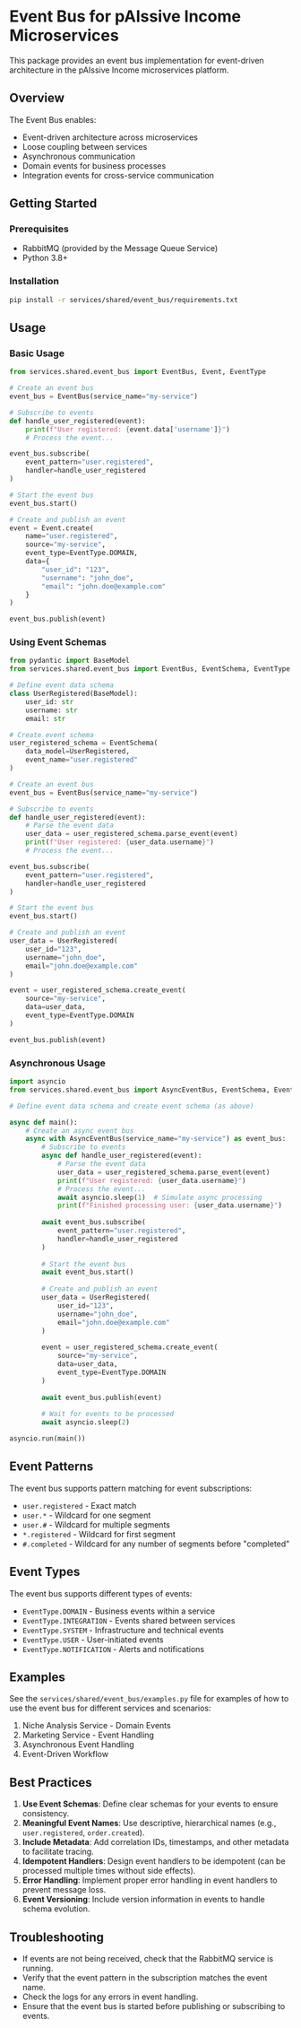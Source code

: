 # Event Bus for pAIssive Income Microservices

This package provides an event bus implementation for event-driven architecture in the pAIssive Income microservices platform.

## Overview

The Event Bus enables:

- Event-driven architecture across microservices
- Loose coupling between services
- Asynchronous communication
- Domain events for business processes
- Integration events for cross-service communication

## Getting Started

### Prerequisites

- RabbitMQ (provided by the Message Queue Service)
- Python 3.8+

### Installation

```bash
pip install -r services/shared/event_bus/requirements.txt
```

## Usage

### Basic Usage

```python
from services.shared.event_bus import EventBus, Event, EventType

# Create an event bus
event_bus = EventBus(service_name="my-service")

# Subscribe to events
def handle_user_registered(event):
    print(f"User registered: {event.data['username']}")
    # Process the event...

event_bus.subscribe(
    event_pattern="user.registered",
    handler=handle_user_registered
)

# Start the event bus
event_bus.start()

# Create and publish an event
event = Event.create(
    name="user.registered",
    source="my-service",
    event_type=EventType.DOMAIN,
    data={
        "user_id": "123",
        "username": "john_doe",
        "email": "john.doe@example.com"
    }
)

event_bus.publish(event)
```

### Using Event Schemas

```python
from pydantic import BaseModel
from services.shared.event_bus import EventBus, EventSchema, EventType

# Define event data schema
class UserRegistered(BaseModel):
    user_id: str
    username: str
    email: str

# Create event schema
user_registered_schema = EventSchema(
    data_model=UserRegistered,
    event_name="user.registered"
)

# Create an event bus
event_bus = EventBus(service_name="my-service")

# Subscribe to events
def handle_user_registered(event):
    # Parse the event data
    user_data = user_registered_schema.parse_event(event)
    print(f"User registered: {user_data.username}")
    # Process the event...

event_bus.subscribe(
    event_pattern="user.registered",
    handler=handle_user_registered
)

# Start the event bus
event_bus.start()

# Create and publish an event
user_data = UserRegistered(
    user_id="123",
    username="john_doe",
    email="john.doe@example.com"
)

event = user_registered_schema.create_event(
    source="my-service",
    data=user_data,
    event_type=EventType.DOMAIN
)

event_bus.publish(event)
```

### Asynchronous Usage

```python
import asyncio
from services.shared.event_bus import AsyncEventBus, EventSchema, EventType

# Define event data schema and create event schema (as above)

async def main():
    # Create an async event bus
    async with AsyncEventBus(service_name="my-service") as event_bus:
        # Subscribe to events
        async def handle_user_registered(event):
            # Parse the event data
            user_data = user_registered_schema.parse_event(event)
            print(f"User registered: {user_data.username}")
            # Process the event...
            await asyncio.sleep(1)  # Simulate async processing
            print(f"Finished processing user: {user_data.username}")
        
        await event_bus.subscribe(
            event_pattern="user.registered",
            handler=handle_user_registered
        )
        
        # Start the event bus
        await event_bus.start()
        
        # Create and publish an event
        user_data = UserRegistered(
            user_id="123",
            username="john_doe",
            email="john.doe@example.com"
        )
        
        event = user_registered_schema.create_event(
            source="my-service",
            data=user_data,
            event_type=EventType.DOMAIN
        )
        
        await event_bus.publish(event)
        
        # Wait for events to be processed
        await asyncio.sleep(2)

asyncio.run(main())
```

## Event Patterns

The event bus supports pattern matching for event subscriptions:

- `user.registered` - Exact match
- `user.*` - Wildcard for one segment
- `user.#` - Wildcard for multiple segments
- `*.registered` - Wildcard for first segment
- `#.completed` - Wildcard for any number of segments before "completed"

## Event Types

The event bus supports different types of events:

- `EventType.DOMAIN` - Business events within a service
- `EventType.INTEGRATION` - Events shared between services
- `EventType.SYSTEM` - Infrastructure and technical events
- `EventType.USER` - User-initiated events
- `EventType.NOTIFICATION` - Alerts and notifications

## Examples

See the `services/shared/event_bus/examples.py` file for examples of how to use the event bus for different services and scenarios:

1. Niche Analysis Service - Domain Events
2. Marketing Service - Event Handling
3. Asynchronous Event Handling
4. Event-Driven Workflow

## Best Practices

1. **Use Event Schemas**: Define clear schemas for your events to ensure consistency.
2. **Meaningful Event Names**: Use descriptive, hierarchical names (e.g., `user.registered`, `order.created`).
3. **Include Metadata**: Add correlation IDs, timestamps, and other metadata to facilitate tracing.
4. **Idempotent Handlers**: Design event handlers to be idempotent (can be processed multiple times without side effects).
5. **Error Handling**: Implement proper error handling in event handlers to prevent message loss.
6. **Event Versioning**: Include version information in events to handle schema evolution.

## Troubleshooting

- If events are not being received, check that the RabbitMQ service is running.
- Verify that the event pattern in the subscription matches the event name.
- Check the logs for any errors in event handling.
- Ensure that the event bus is started before publishing or subscribing to events.
